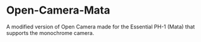 # Open-Camera-Mata
A modified version of Open Camera made for the Essential PH-1 (Mata) that supports the monochrome camera.
